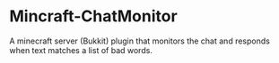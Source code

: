 # Mincraft-ChatMonitor

A minecraft server (Bukkit) plugin that monitors the chat and responds when text matches a list of bad words.
